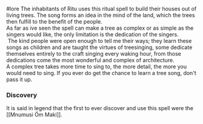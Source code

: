 #lore 
The inhabitants of Ritu uses this ritual spell to build their houses out of living trees. The song forms an idea in the mind of the land, which the trees then fulfill to the benefit of the people.   
As far as ive seen the spell can make a tree as complex or as simple as the singers would like, the only limitation is the dedication of the singers.   
 The kind people were open enough to tell me their ways; they learn these songs as children and are taught the virtues of treesinging, some dedicate themselves entirely to the craft singing every waking hour, from those dedications come the most wonderful and complex of architecture.  
A complex tree takes more time to sing to, the more detail, the more you would need to sing. If you ever do get the chance to learn a tree song, don't pass it up.
### Discovery
It is said in legend that the first to ever discover and use this spell were the [[Mnumusi Öm Maki]].